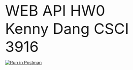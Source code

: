 <font size ="50"> WEB API HW0</font>
<br>
<font size ="30"> Kenny Dang CSCI 3916 </font>

[![Run in Postman](https://run.pstmn.io/button.svg)](https://app.getpostman.com/run-collection/2b625d16664db17d5798?action=collection%2Fimport)
